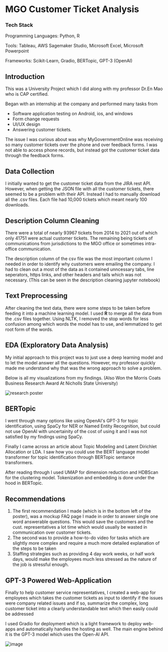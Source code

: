 # MGO Customer Ticket Analysis

### Tech Stack
Programming Languages: Python, R

Tools: Tableau, AWS Sagemaker Studio, Microsoft Excel, Microsoft Powerpoint

Frameworks: Scikit-Learn, Gradio, BERTopic, GPT-3 (OpenAI)

## Introduction
This was a University Project which I did along with my professor Dr.En Mao who is CAP certified. 

Began with an internship at the company and performed many tasks from 
- Software application testing on Android, ios, and windows
- Form change requests
- UI/UX design 
- Answering customer tickets. 

The issue I was curious about was why MyGovernmentOnline was receiving so many customer tickets over the phone and over feedback forms. 
I was not able to access phone records, but instead got the customer ticket data through the feedback forms.

## Data Collection
I initially wanted to get the customer ticket data from the JIRA rest API. However, when getting the JSON file with all the customer tickets, there seemed to be a problem with their API. Instead I had to manually download all the .csv files. Each file had 10,000 tickets which meant nearly 100 downloads.

## Description Column Cleaning

There were a total of nearly 93967 tickets from 2014 to 2021 out of which only 41751 were actual customer tickets. The remaining being tickets of communications from jurisdictions to the MGO office or sometimes intra-office communication. 

The description column of the csv file was the most important column I needed in order to identify why customers were emailing the company. I had to clean out a most of the data as it contained unncessary tabs, line seperators, https links, and other headers and tails which was not necessary. (This can be seen in the description cleaning jupyter notebook)

## Text Preprocessing
After cleaning the text data, there were some steps to be taken before feeding it into a machine learning model. 
I used **R** to merge all the data from the .csv files together.
Using NLTK, I removed the stop words for less confusion among which words the model has to use, and lemmatized to get root form of the words. 

## EDA (Exploratory Data Analysis)
My initial approach to this project was to just use a deep learning model and to let the model answer all the questions. However, my professor quickly made me understand why that was the wrong approach to solve a problem. 

Below is all my visualizations from my findings. (Also Won the Morris Coats Business Research Award At Nicholls State University)

![research poster](https://i.imgur.com/VuWalyX.png)

## BERTopic 
I went through many options like using OpenAI's GPT-3 for topic identification, using SpaCy for NER or Named Entity Recognition, but could not use OpenAI with uncertainity of the cost of using it and I was not satisfied by my findings using SpaCy.

Finally I came across an article about Topic Modeling and Latent Dirichlet Allocation or LDA. I saw how you could use the BERT language model transformer for topic identification through BERTopic sentance transformers.

After reading through I used UMAP for dimension reduction and HDBScan for the clustering model. 
Tokenization and embedding is done under the hood in BERTopic.

## Recommendations
1. The first recommendation I made (which is in the bottom left of the poster), was a mockup FAQ page I made in order to answer single one word answerable questions. This would save the customers and the cust. representatives a lot time which would usually be wasted in communication over customer tickets.
2. The second was to provide a how-to-do video for tasks which are slightly more complex and require a much more detailed explanation of the steps to be taken
3. Staffing strategies such as providing 4 day work weeks, or half work days, would make the employees much less stressed as the nature of the job is stressful enough. 

## GPT-3 Powered Web-Application
Finally to help customer service representatives, I created a web-app for employees which takes the customer tickets as input to identify if the issues were company related issues and if so, summarize the complex, long customer ticket into a clearly understandable text which then easily could be addressed

I used Gradio for deployment which is a light framework to deploy web-apps and automatically handles the hosting as well. The main engine behind it is the GPT-3 model which uses the Open-AI API. 

![image](https://github.com/saisiddharthnandhakumar/MGO_Project/assets/79336332/ac19bd0f-8a86-4470-934e-d368d5525b6b)
